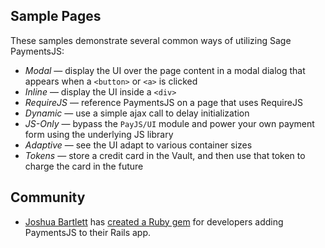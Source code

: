 ## Sample Pages
These samples demonstrate several common ways of utilizing Sage PaymentsJS:
- *Modal* — display the UI over the page content in a modal dialog that appears when a `<button>` or `<a>` is clicked
- *Inline* — display the UI inside a `<div>`
- *RequireJS* — reference PaymentsJS on a page that uses RequireJS
- *Dynamic* — use a simple ajax call to delay initialization
- *JS-Only* — bypass the `PayJS/UI` module and power your own payment form using the underlying JS library
- *Adaptive* — see the UI adapt to various container sizes
- *Tokens* — store a credit card in the Vault, and then use that token to charge the card in the future

## Community
- [Joshua Bartlett](https://github.com/bartboy011) has [created a Ruby gem](https://github.com/bartboy011/paymentsjs-rails) for developers adding PaymentsJS to their Rails app.
